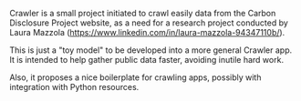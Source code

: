 Crawler is a small project initiated to crawl easily data from the Carbon Disclosure Project website, as a need for a research project conducted by Laura Mazzola (https://www.linkedin.com/in/laura-mazzola-94347110b/). 

This is just a "toy model" to be developed into a more general Crawler app. It is intended to help gather public data faster, avoiding inutile hard work.

Also, it proposes a nice boilerplate for crawling apps, possibly with integration with Python resources.
